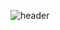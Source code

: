 ![header](https://capsule-render.vercel.app/api?type=waving&color=#7C68C2&height=300&section=header&text=YUNJAY&fontSize=90)
